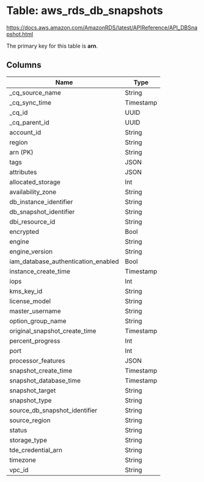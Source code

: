 # Table: aws_rds_db_snapshots

https://docs.aws.amazon.com/AmazonRDS/latest/APIReference/API_DBSnapshot.html

The primary key for this table is **arn**.


## Columns
| Name          | Type          |
| ------------- | ------------- |
|_cq_source_name|String|
|_cq_sync_time|Timestamp|
|_cq_id|UUID|
|_cq_parent_id|UUID|
|account_id|String|
|region|String|
|arn (PK)|String|
|tags|JSON|
|attributes|JSON|
|allocated_storage|Int|
|availability_zone|String|
|db_instance_identifier|String|
|db_snapshot_identifier|String|
|dbi_resource_id|String|
|encrypted|Bool|
|engine|String|
|engine_version|String|
|iam_database_authentication_enabled|Bool|
|instance_create_time|Timestamp|
|iops|Int|
|kms_key_id|String|
|license_model|String|
|master_username|String|
|option_group_name|String|
|original_snapshot_create_time|Timestamp|
|percent_progress|Int|
|port|Int|
|processor_features|JSON|
|snapshot_create_time|Timestamp|
|snapshot_database_time|Timestamp|
|snapshot_target|String|
|snapshot_type|String|
|source_db_snapshot_identifier|String|
|source_region|String|
|status|String|
|storage_type|String|
|tde_credential_arn|String|
|timezone|String|
|vpc_id|String|